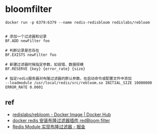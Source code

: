 # bloomfilter

`docker run -p 6379:6379 --name redis-redisbloom redislabs/rebloom`

```shell

# 添加一个过滤器和记录
BF.ADD newFilter foo

# 判断记录是否存在
BF.EXISTS newFilter foo

# 新建过滤器时候指定参数，如容错、数据规模
BF.RESERVE {key} {error_rate} {size}

# 指定redis服务器对布隆过滤器的默认参数，在启动命令或配置文件中添加
--loadmodule /usr/local/redis/src/rebloom.so INITIAL_SIZE 10000000 ERROR_RATE 0.0001

```


[//]: # (TODO 怎么手动安装redis布隆过滤器?)


## ref

- [redislabs/rebloom - Docker Image | Docker Hub](https://hub.docker.com/r/redislabs/rebloom#launch-redisbloom-with-docker)
- [docker redis 安装布隆过滤器插件 redBloom filter](https://blog.csdn.net/qq_35425070/article/details/107880501)
- [Redis Module 实现布隆过滤器 - 掘金](https://juejin.im/post/5dcd53346fb9a0202d6ea387)